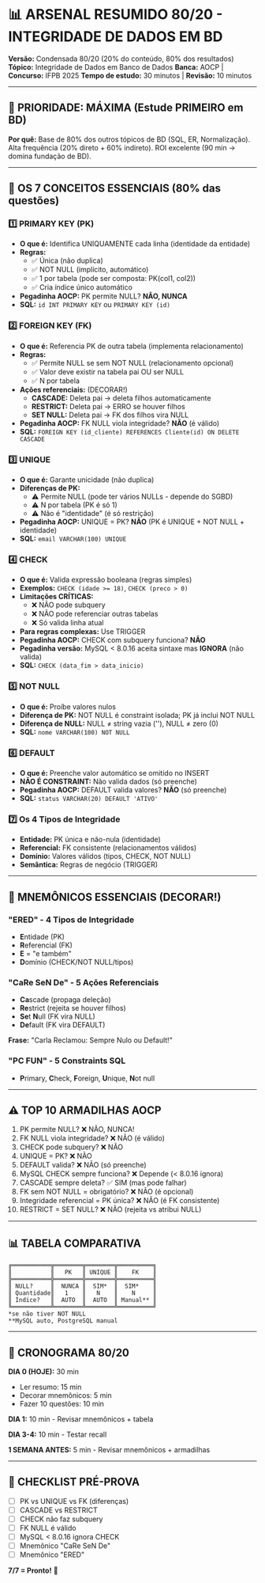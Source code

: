 # 📊 ARSENAL RESUMIDO 80/20 - INTEGRIDADE DE DADOS EM BD

**Versão:** Condensada 80/20 (20% do conteúdo, 80% dos resultados)
**Tópico:** Integridade de Dados em Banco de Dados
**Banca:** AOCP | **Concurso:** IFPB 2025
**Tempo de estudo:** 30 minutos | **Revisão:** 10 minutos

---

## 🎯 PRIORIDADE: MÁXIMA (Estude PRIMEIRO em BD)

**Por quê:** Base de 80% dos outros tópicos de BD (SQL, ER, Normalização). Alta frequência (20% direto + 60% indireto). ROI excelente (90 min → domina fundação de BD).

---

## 🧠 OS 7 CONCEITOS ESSENCIAIS (80% das questões)

### 1️⃣ PRIMARY KEY (PK)
- **O que é:** Identifica UNIQUAMENTE cada linha (identidade da entidade)
- **Regras:** 
  - ✅ Única (não duplica)
  - ✅ NOT NULL (implícito, automático)
  - ✅ 1 por tabela (pode ser composta: PK(col1, col2))
  - ✅ Cria índice único automático
- **Pegadinha AOCP:** PK permite NULL? **NÃO, NUNCA**
- **SQL:** `id INT PRIMARY KEY` ou `PRIMARY KEY (id)`

### 2️⃣ FOREIGN KEY (FK)
- **O que é:** Referencia PK de outra tabela (implementa relacionamento)
- **Regras:**
  - ✅ Permite NULL se sem NOT NULL (relacionamento opcional)
  - ✅ Valor deve existir na tabela pai OU ser NULL
  - ✅ N por tabela
- **Ações referenciais:** (DECORAR!)
  - **CASCADE:** Deleta pai → deleta filhos automaticamente
  - **RESTRICT:** Deleta pai → ERRO se houver filhos
  - **SET NULL:** Deleta pai → FK dos filhos vira NULL
- **Pegadinha AOCP:** FK NULL viola integridade? **NÃO** (é válido)
- **SQL:** `FOREIGN KEY (id_cliente) REFERENCES Cliente(id) ON DELETE CASCADE`

### 3️⃣ UNIQUE
- **O que é:** Garante unicidade (não duplica)
- **Diferenças de PK:**
  - ⚠️ Permite NULL (pode ter vários NULLs - depende do SGBD)
  - ⚠️ N por tabela (PK é só 1)
  - ⚠️ Não é "identidade" (é só restrição)
- **Pegadinha AOCP:** UNIQUE = PK? **NÃO** (PK é UNIQUE + NOT NULL + identidade)
- **SQL:** `email VARCHAR(100) UNIQUE`

### 4️⃣ CHECK
- **O que é:** Valida expressão booleana (regras simples)
- **Exemplos:** `CHECK (idade >= 18)`, `CHECK (preco > 0)`
- **Limitações CRÍTICAS:**
  - ❌ NÃO pode subquery
  - ❌ NÃO pode referenciar outras tabelas
  - ❌ Só valida linha atual
- **Para regras complexas:** Use TRIGGER
- **Pegadinha AOCP:** CHECK com subquery funciona? **NÃO**
- **Pegadinha versão:** MySQL < 8.0.16 aceita sintaxe mas **IGNORA** (não valida)
- **SQL:** `CHECK (data_fim > data_inicio)`

### 5️⃣ NOT NULL
- **O que é:** Proíbe valores nulos
- **Diferença de PK:** NOT NULL é constraint isolada; PK já inclui NOT NULL
- **Diferença de NULL:** NULL ≠ string vazia (''), NULL ≠ zero (0)
- **SQL:** `nome VARCHAR(100) NOT NULL`

### 6️⃣ DEFAULT
- **O que é:** Preenche valor automático se omitido no INSERT
- **NÃO É CONSTRAINT:** Não valida dados (só preenche)
- **Pegadinha AOCP:** DEFAULT valida valores? **NÃO** (só preenche)
- **SQL:** `status VARCHAR(20) DEFAULT 'ATIVO'`

### 7️⃣ Os 4 Tipos de Integridade
- **Entidade:** PK única e não-nula (identidade)
- **Referencial:** FK consistente (relacionamentos válidos)
- **Domínio:** Valores válidos (tipos, CHECK, NOT NULL)
- **Semântica:** Regras de negócio (TRIGGER)

---

## 🎵 MNEMÔNICOS ESSENCIAIS (DECORAR!)

### "ERED" - 4 Tipos de Integridade
- **E**ntidade (PK)
- **R**eferencial (FK)
- **E** = "e também"
- **D**omínio (CHECK/NOT NULL/tipos)

### "CaRe SeN De" - 5 Ações Referenciais
- **Ca**scade (propaga deleção)
- **Re**strict (rejeita se houver filhos)
- **Se**t **N**ull (FK vira NULL)
- **De**fault (FK vira DEFAULT)

**Frase:** "Carla Reclamou: Sempre Nulo ou Default!"

### "PC FUN" - 5 Constraints SQL
- **P**rimary, **C**heck, **F**oreign, **U**nique, **N**ot null

---

## ⚠️ TOP 10 ARMADILHAS AOCP

1. PK permite NULL? ❌ NÃO, NUNCA!
2. FK NULL viola integridade? ❌ NÃO (é válido)
3. CHECK pode subquery? ❌ NÃO
4. UNIQUE = PK? ❌ NÃO
5. DEFAULT valida? ❌ NÃO (só preenche)
6. MySQL CHECK sempre funciona? ❌ Depende (< 8.0.16 ignora)
7. CASCADE sempre deleta? ✅ SIM (mas pode falhar)
8. FK sem NOT NULL = obrigatório? ❌ NÃO (é opcional)
9. Integridade referencial = PK única? ❌ NÃO (é FK consistente)
10. RESTRICT = SET NULL? ❌ NÃO (rejeita vs atribui NULL)

---

## 📊 TABELA COMPARATIVA

```
╔═══════════╦════════╦════════╦══════════╗
║           ║   PK   ║ UNIQUE ║    FK    ║
╠═══════════╬════════╬════════╬══════════╣
║ NULL?     ║  NUNCA ║  SIM*  ║  SIM*    ║
║ Quantidade║   1    ║   N    ║    N     ║
║ Índice?   ║  AUTO  ║  AUTO  ║ Manual** ║
╚═══════════╩════════╩════════╩══════════╝
*se não tiver NOT NULL
**MySQL auto, PostgreSQL manual
```

---

## 📅 CRONOGRAMA 80/20

**DIA 0 (HOJE):** 30 min
- Ler resumo: 15 min
- Decorar mnemônicos: 5 min
- Fazer 10 questões: 10 min

**DIA 1:** 10 min - Revisar mnemônicos + tabela

**DIA 3-4:** 10 min - Testar recall

**1 SEMANA ANTES:** 5 min - Revisar mnemônicos + armadilhas

---

## 🎯 CHECKLIST PRÉ-PROVA

- [ ] PK vs UNIQUE vs FK (diferenças)
- [ ] CASCADE vs RESTRICT
- [ ] CHECK não faz subquery
- [ ] FK NULL é válido
- [ ] MySQL < 8.0.16 ignora CHECK
- [ ] Mnemônico "CaRe SeN De"
- [ ] Mnemônico "ERED"

**7/7 = Pronto!** 🚀